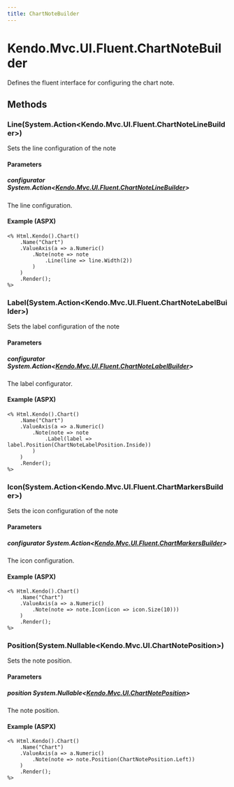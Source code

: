 ```yaml
---
title: ChartNoteBuilder
---
```


# Kendo.Mvc.UI.Fluent.ChartNoteBuilder
Defines the fluent interface for configuring the chart note.




## Methods


### Line(System.Action\<Kendo.Mvc.UI.Fluent.ChartNoteLineBuilder\>)
Sets the line configuration of the note


#### Parameters

##### configurator System.Action<[Kendo.Mvc.UI.Fluent.ChartNoteLineBuilder](/api/wrappers/aspnet-mvc/Kendo.Mvc.UI.Fluent/ChartNoteLineBuilder)>
The line configuration.




#### Example (ASPX)
    <% Html.Kendo().Chart()
        .Name("Chart")
        .ValueAxis(a => a.Numeric()
            .Note(note => note
                .Line(line => line.Width(2))
            )
        )
        .Render();
    %>


### Label(System.Action\<Kendo.Mvc.UI.Fluent.ChartNoteLabelBuilder\>)
Sets the label configuration of the note


#### Parameters

##### configurator System.Action<[Kendo.Mvc.UI.Fluent.ChartNoteLabelBuilder](/api/wrappers/aspnet-mvc/Kendo.Mvc.UI.Fluent/ChartNoteLabelBuilder)>
The label configurator.




#### Example (ASPX)
    <% Html.Kendo().Chart()
        .Name("Chart")
        .ValueAxis(a => a.Numeric()
            .Note(note => note
                .Label(label => label.Position(ChartNoteLabelPosition.Inside))
            )
        )
        .Render();
    %>


### Icon(System.Action\<Kendo.Mvc.UI.Fluent.ChartMarkersBuilder\>)
Sets the icon configuration of the note


#### Parameters

##### configurator System.Action<[Kendo.Mvc.UI.Fluent.ChartMarkersBuilder](/api/wrappers/aspnet-mvc/Kendo.Mvc.UI.Fluent/ChartMarkersBuilder)>
The icon configuration.




#### Example (ASPX)
    <% Html.Kendo().Chart()
        .Name("Chart")
        .ValueAxis(a => a.Numeric()
            .Note(note => note.Icon(icon => icon.Size(10)))
        )
        .Render();
    %>


### Position(System.Nullable\<Kendo.Mvc.UI.ChartNotePosition\>)
Sets the note position.


#### Parameters

##### position System.Nullable<[Kendo.Mvc.UI.ChartNotePosition](/api/wrappers/aspnet-mvc/Kendo.Mvc.UI/ChartNotePosition)>
The note position.




#### Example (ASPX)
    <% Html.Kendo().Chart()
        .Name("Chart")
        .ValueAxis(a => a.Numeric()
            .Note(note => note.Position(ChartNotePosition.Left))
        )
        .Render();
    %>



